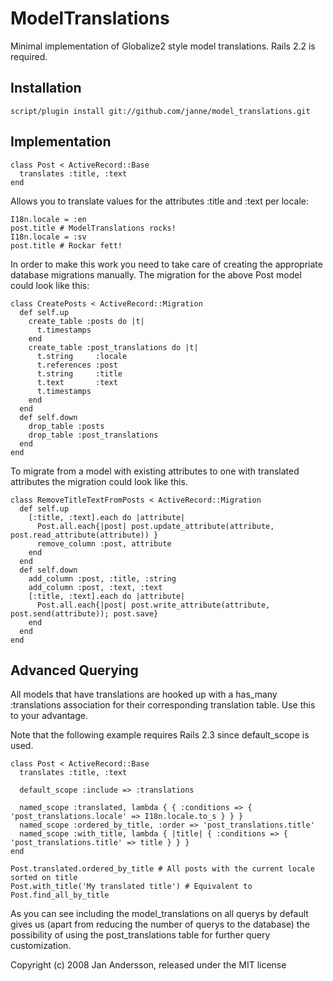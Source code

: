 # ModelTranslations

Minimal implementation of Globalize2 style model translations. Rails 2.2 is
required.

## Installation

    script/plugin install git://github.com/janne/model_translations.git

## Implementation

    class Post < ActiveRecord::Base
      translates :title, :text
    end

Allows you to translate values for the attributes :title and :text per locale:

    I18n.locale = :en
    post.title # ModelTranslations rocks!
    I18n.locale = :sv
    post.title # Rockar fett!

In order to make this work you need to take care of creating the appropriate
database migrations manually. The migration for the above Post model could look
like this:

    class CreatePosts < ActiveRecord::Migration
      def self.up
        create_table :posts do |t|
          t.timestamps
        end
        create_table :post_translations do |t|
          t.string     :locale
          t.references :post
          t.string     :title
          t.text       :text
          t.timestamps
        end
      end
      def self.down
        drop_table :posts
        drop_table :post_translations
      end
    end

To migrate from a model with existing attributes to one with translated
attributes the migration could look like this.

    class RemoveTitleTextFromPosts < ActiveRecord::Migration
      def self.up
        [:title, :text].each do |attribute|
          Post.all.each{|post| post.update_attribute(attribute, post.read_attribute(attribute)) }
          remove_column :post, attribute
        end
      end
      def self.down
        add_column :post, :title, :string
        add_column :post, :text, :text
        [:title, :text].each do |attribute|
          Post.all.each{|post| post.write_attribute(attribute, post.send(attribute)); post.save}
        end
      end
    end

## Advanced Querying

All models that have translations are hooked up with a has_many :translations 
association for their corresponding translation table. Use this to your advantage. 

Note that the following example requires Rails 2.3 since default_scope is used.

    class Post < ActiveRecord::Base
      translates :title, :text
    
      default_scope :include => :translations
    
      named_scope :translated, lambda { { :conditions => { 'post_translations.locale' => I18n.locale.to_s } } }
      named_scope :ordered_by_title, :order => 'post_translations.title'
      named_scope :with_title, lambda { |title| { :conditions => { 'post_translations.title' => title } } }
    end

    Post.translated.ordered_by_title # All posts with the current locale sorted on title
    Post.with_title('My translated title') # Equivalent to Post.find_all_by_title

As you can see including the model_translations on all querys by default gives 
us (apart from reducing the number of querys to the database) the possibility
of using the post_translations table for further query customization.


Copyright (c) 2008 Jan Andersson, released under the MIT license